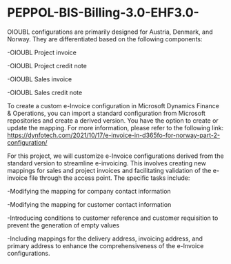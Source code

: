 # PEPPOL-BIS-Billing-3.0-EHF3.0-
OIOUBL configurations are primarily designed for Austria, Denmark, and Norway. They are differentiated based on the following components:

-OIOUBL Project invoice

-OIOUBL Project credit note

-OIOUBL Sales invoice

-OIOUBL Sales credit note


To create a custom e-Invoice configuration in Microsoft Dynamics Finance & Operations, you can import a standard configuration from Microsoft repositories and create a derived version. You have the option to create or update the mapping. For more information, please refer to the following link: https://dynfotech.com/2021/10/17/e-invoice-in-d365fo-for-norway-part-2-configuration/

For this project, we will customize e-Invoice configurations derived from the standard version to streamline e-invoicing. This involves creating new mappings for sales and project invoices and facilitating validation of the e-invoice file through the access point. The specific tasks include:

-Modifying the mapping for company contact information

-Modifying the mapping for customer contact information

-Introducing conditions to customer reference and customer requisition to prevent the generation of empty values

-Including mappings for the delivery address, invoicing address, and primary address to enhance the comprehensiveness of the e-Invoice configurations.

